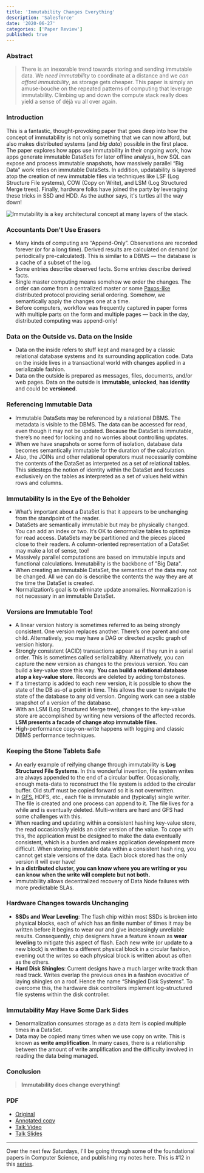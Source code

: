 ```yaml
---
title: 'Immutability Changes Everything'
description: 'Salesforce'
date: '2020-06-27'
categories: ['Paper Review']
published: true
---
```


### Abstract

> There is an inexorable trend towards storing and sending immutable data. We _need immutability_ to coordinate at a distance and we _can afford immutability_, as storage gets cheaper. This paper is simply an amuse-bouche on the repeated patterns of computing that leverage immutability. Climbing up and down the compute stack really does yield a sense of déjà vu all over again.

### Introduction

This is a fantastic, thought-provoking paper that goes deep into how the concept of immutability is not only something that we can now afford, but also makes distributed systems (and _big data_) possible in the first place. The paper explores how apps use immutability in their ongoing work, how apps generate immutable DataSets for later offline analysis, how SQL can expose and process immutable snapshots, how massively parallel “Big Data” work relies on immutable DataSets. In addition, updatability is layered atop the creation of new immutable files via techniques like LSF (Log Structure File systems), COW (Copy on Write), and LSM (Log Structured Merge trees). Finally, hardware folks have joined the party by leveraging these tricks in SSD and HDD. As the author says, it's turtles all the way down!

![Immutability is a key architectural concept at many layers of the stack.](/assets/blog/immutability/immutability.png)

### Accountants Don't Use Erasers

- Many kinds of computing are “Append-Only”. Observations are recorded forever (or for a long time). Derived results are calculated on demand (or periodically pre-calculated). This is similar to a DBMS — the database is a cache of a subset of the log.
- Some entries describe observed facts. Some entries describe derived facts.
- Single master computing means somehow we order the changes. The order can come from a centralized master or some [Paxos-like](/paxos) distributed protocol providing serial ordering. Somehow, we semantically apply the changes one at a time.
- Before computers, workflow was frequently captured in paper forms with multiple parts on the form and multiple pages — back in the day, distributed computing was append-only!

### Data on the Outside vs. Data on the Inside

- Data on the inside refers to stuff kept and managed by a classic relational database systems and its surrounding application code. Data on the inside lives in a transactional world with changes applied in a serializable fashion.
- Data on the outside is prepared as messages, files, documents, and/or web pages. Data on the outside is **immutable**, **unlocked**, **has identity** and could be **versioned**.

### Referencing Immutable Data

- Immutable DataSets may be referenced by a relational DBMS. The metadata is visible to the DBMS. The data can be accessed for read, even though it may not be updated. Because the DataSet is immutable, there’s no need for locking and no worries about controlling updates.
- When we have snapshots or some form of isolation, database data becomes semantically immutable for the duration of the calculation.
- Also, the JOINs and other relational operators must necessarily combine the contents of the DataSet as interpreted as a set of relational tables. This sidesteps the notion of identity within the DataSet and focuses exclusively on the tables as interpreted as a set of values held within rows and columns.

### Immutability Is in the Eye of the Beholder

- What’s important about a DataSet is that it appears to be unchanging from the standpoint of the reader.
- DataSets are semantically immutable but may be physically changed. You can add an index or two. It’s OK to denormalize tables to optimize for read access. DataSets may be partitioned and the pieces placed close to their readers. A column-oriented representation of a DataSet may make a lot of sense, too!
- Massively parallel computations are based on immutable inputs and functional calculations. Immutability is the backbone of "Big Data".
- When creating an immutable DataSet, the semantics of the data may not be changed. All we can do is describe the contents the way they are at the time the DataSet is created.
- Normalization’s goal is to eliminate update anomalies. Normalization is not necessary in an immutable DataSet.

### Versions are Immutable Too!

- A linear version history is sometimes referred to as being strongly consistent. One version replaces another. There’s one parent and one child. Alternatively, you may have a DAG or directed acyclic graph of version history.
- Strongly consistent (ACID) transactions appear as if they run in a serial order. This is sometimes called serializability. Alternatively, you can capture the new version as changes to the previous version. You can build a key-value store this way. **You can build a relational database atop a key-value store.** Records are deleted by adding tombstones.
- If a timestamp is added to each new version, it is possible to show the state of the DB as-of a point in time. This allows the user to navigate the state of the database to any old version. Ongoing work can see a stable snapshot of a version of the database.
- With an LSM (Log Structured Merge tree), changes to the key-value store are accomplished by writing new versions of the affected records. **LSM presents a facade of change atop immutable files.**
- High-performance copy-on-write happens with logging and classic DBMS performance techniques.

### Keeping the Stone Tablets Safe

- An early example of reifying change through immutability is **Log Structured File Systems**. In this wonderful invention, file system writes are always appended to the end of a circular buffer. Occasionally, enough meta-data to reconstruct the file system is added to the circular buffer. Old stuff must be copied forward so it is not overwritten.
- In [GFS](/google-file-system), HDFS, etc., each file is immutable and (typically) single writer. The file is created and one process can append to it. The file lives for a while and is eventually deleted. Multi-writers are hard and GFS had some challenges with this.
- When reading and updating within a consistent hashing key-value store, the read occasionally yields an older version of the value. To cope with this, the application must be designed to make the data eventually consistent, which is a burden and makes application development more difficult. When storing immutable data within a consistent hash ring, you cannot get stale versions of the data. Each block stored has the only version it will ever have!
- **In a distributed cluster, you can know where you are writing or you can know when the write will complete but not both.**
- Immutability allows decentralized recovery of Data Node failures with more predictable SLAs.

### Hardware Changes towards Unchanging

- **SSDs and Wear Leveling**: The flash chip within most SSDs is broken into physical blocks, each of which has an finite number of times it may be written before it begins to wear our and give increasingly unreliable results. Consequently, chip designers have a feature known as **wear leveling** to mitigate this aspect of flash. Each new write (or update to a new block) is written to a different physical block in a circular fashion, evening out the writes so each physical block is written about as often as the others.
- **Hard Disk Shingles**: Current designs have a much larger write track than read track. Writes overlap the previous ones in a fashion evocative of laying shingles on a roof. Hence the name “Shingled Disk Systems”. To overcome this, the hardware disk controllers implement log-structured file systems within the disk controller.

### Immutability May Have Some Dark Sides

- Denormalization consumes storage as a data item is copied multiple times in a DataSet.
- Data may be copied many times when we use copy on write. This is known as **write amplification**. In many cases, there is a relationship between the amount of write amplification and the difficulty involved in reading the data being managed.

### Conclusion

> **Immutability does change everything!**

### PDF

- [Original](http://cidrdb.org/cidr2015/Papers/CIDR15_Paper16.pdf)
- [Annotated copy](/assets/blog/immutability/immutability-annotated.pdf)
- [Talk Video](https://vimeo.com/52831373)
- [Talk Slides](http://cloud.berkeley.edu/data/immutability.pptx)

---

Over the next few Saturdays, I'll be going through some of the foundational papers in Computer Science, and publishing my notes here. This is #12 in this [series](https://anantjain.dev/#paper-reviews).
